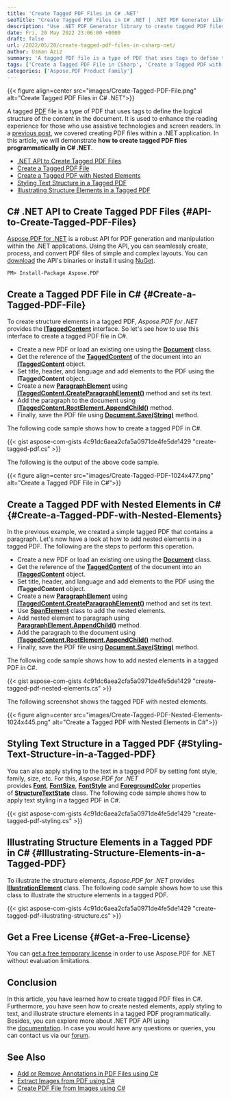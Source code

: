 ```yaml
---
title: 'Create Tagged PDF Files in C# .NET'
seoTitle: "Create Tagged PDF Files in C# .NET | .NET PDF Generator Library"
description: "Use .NET PDF Generator library to create tagged PDF files in C#. Create nested elements, apply styling, and illustrate structure elements in tagged PDF."
date: Fri, 20 May 2022 23:06:00 +0000
draft: false
url: /2022/05/20/create-tagged-pdf-files-in-csharp-net/
author: Usman Aziz
summary: 'A tagged PDF file is a type of PDF that uses tags to define the logical structure of the content in the document. It is used to enhance the reading experience for those who use assistive technologies and screen readers. In a [previous post][1], we covered creating PDF files within a .NET application. In this article, we will demonstrate **how to create tagged PDF files programmatically in C# .NET**.'
tags: ['Create a Tagged PDF File in CSharp', 'Create a Tagged PDF with Nested Elements Csharp', 'DotNet API to Create Tagged PDF Files', 'DotNet PDF Generator API']
categories: ['Aspose.PDF Product Family']
---
```




{{< figure align=center src="images/Create-Tagged-PDF-File.png" alt="Create Tagged PDF Files in C# .NET">}}


A tagged [PDF][2] file is a type of PDF that uses tags to define the logical structure of the content in the document. It is used to enhance the reading experience for those who use assistive technologies and screen readers. In a [previous post][3], we covered creating PDF files within a .NET application. In this article, we will demonstrate **how to create tagged PDF files programmatically in C# .NET**.

*   [.NET API to Create Tagged PDF Files][4]
*   [Create a Tagged PDF File][5]
*   [Create a Tagged PDF with Nested Elements][6]
*   [Styling Text Structure in a Tagged PDF][7]
*   [Illustrating Structure Elements in a Tagged PDF][8]

## C# .NET API to Create Tagged PDF Files {#API-to-Create-Tagged-PDF-Files}

[Aspose.PDF for .NET][9] is a robust API for PDF generation and manipulation within the .NET applications. Using the API, you can seamlessly create, process, and convert PDF files of simple and complex layouts. You can [download][10] the API's binaries or install it using [NuGet][11].

```
PM> Install-Package Aspose.PDF
```

## Create a Tagged PDF File in C# {#Create-a-Tagged-PDF-File}

To create structure elements in a tagged PDF, _Aspose.PDF for .NET_ provides the ****[ITaggedContent][12]**** interface. So let's see how to use this interface to create a tagged PDF file in C#.

*   Create a new PDF or load an existing one using the ******[Document][13]****** class.
*   Get the reference of the **[TaggedContent][14]** of the document into an **[ITaggedContent][15]** object.
*   Set title, header, and language and add elements to the PDF using the **ITaggedContent** object.
*   Create a new ****[ParagraphElement][16]**** using [**ITaggedContent.CreateParagraphElement()**][17] method and set its text.
*   Add the paragraph to the document using **[ITaggedContent.RootElement.AppendChild()][18]** method.
*   Finally, save the PDF file using ******[Document.Save(String)][19]****** method.

The following code sample shows how to create a tagged PDF in C#.

{{< gist aspose-com-gists 4c91dc6aea2cfa5a0971de4fe5de1429 "create-tagged-pdf.cs" >}}

The following is the output of the above code sample.



{{< figure align=center src="images/Create-Tagged-PDF-1024x477.png" alt="Create a Tagged PDF File in C#">}}


## Create a Tagged PDF with Nested Elements in C# {#Create-a-Tagged-PDF-with-Nested-Elements}

In the previous example, we created a simple tagged PDF that contains a paragraph. Let's now have a look at how to add nested elements in a tagged PDF. The following are the steps to perform this operation.

*   Create a new PDF or load an existing one using the **[Document][20]** class.
*   Get the reference of the **[TaggedContent][21]** of the document into an **[ITaggedContent][22]** object.
*   Set title, header, and language and add elements to the PDF using the **ITaggedContent** object.
*   Create a new **[ParagraphElement][23]** using [**ITaggedContent.CreateParagraphElement()**][24] method and set its text.
*   Use **[SpanElement][25]** class to add the nested elements.
*   Add nested element to paragraph using **[ParagraphElement.AppendChild()][26]** method.
*   Add the paragraph to the document using **[ITaggedContent.RootElement.AppendChild()][27]** method.
*   Finally, save the PDF file using **[Document.Save(String)][28]** method.

The following code sample shows how to add nested elements in a tagged PDF in C#.

{{< gist aspose-com-gists 4c91dc6aea2cfa5a0971de4fe5de1429 "create-tagged-pdf-nested-elements.cs" >}}

The following screenshot shows the tagged PDF with nested elements.



{{< figure align=center src="images/Create-Tagged-PDF-Nested-Elements-1024x445.png" alt="Create a Tagged PDF with Nested Elements in C#">}}


## Styling Text Structure in a Tagged PDF {#Styling-Text-Structure-in-a-Tagged-PDF}

You can also apply styling to the text in a tagged PDF by setting font style, family, size, etc. For this, _Aspose.PDF for .NET_ provides [**Font**][29], [**FontSize**][30], [**FontStyle**][31] and [**ForegroundColor**][32] properties of [**StructureTextState**][33] class. The following code sample shows how to apply text styling in a tagged PDF in C#.

{{< gist aspose-com-gists 4c91dc6aea2cfa5a0971de4fe5de1429 "create-tagged-pdf-styling.cs" >}}

## Illustrating Structure Elements in a Tagged PDF in C# {#Illustrating-Structure-Elements-in-a-Tagged-PDF}

To illustrate the structure elements, _Aspose.PDF for .NET_ provides **[IllustrationElement][34]** class. The following code sample shows how to use this class to illustrate the structure elements in a tagged PDF.

{{< gist aspose-com-gists 4c91dc6aea2cfa5a0971de4fe5de1429 "create-tagged-pdf-illustrating-structure.cs" >}}

## Get a Free License {#Get-a-Free-License}

You can [get a free temporary license][35] in order to use Aspose.PDF for .NET without evaluation limitations.

## Conclusion

In this article, you have learned how to create tagged PDF files in C#. Furthermore, you have seen how to create nested elements, apply styling to text, and illustrate structure elements in a tagged PDF programmatically. Besides, you can explore more about .NET PDF API using the [documentation][36]. In case you would have any questions or queries, you can contact us via our [forum][37].

## See Also

*   [Add or Remove Annotations in PDF Files using C#][38]
*   [Extract Images from PDF using C#][39]
*   [Create PDF File from Images using C#][40]




[1]: https://blog.aspose.com/2020/12/02/create-pdf-files-using-csharp/
[2]: https://docs.fileformat.com/pdf/
[3]: https://blog.aspose.com/2020/12/02/create-pdf-files-using-csharp/
[4]: #API-to-Create-Tagged-PDF-Files
[5]: #Create-a-Tagged-PDF-File
[6]: #Create-a-Tagged-PDF-with-Nested-Elements
[7]: #Styling-Text-Structure-in-a-Tagged-PDF
[8]: #Illustrating-Structure-Elements-in-a-Tagged-PDF
[9]: https://products.aspose.com/pdf/net/
[10]: https://downloads.aspose.com/pdf/net/
[11]: http://nuget.org/packages/Aspose.PDF
[12]: https://apireference.aspose.com/pdf/net/aspose.pdf.tagged/itaggedcontent
[13]: https://apireference.aspose.com/pdf/net/aspose.pdf/document
[14]: https://apireference.aspose.com/pdf/net/aspose.pdf/document/properties/taggedcontent
[15]: https://apireference.aspose.com/pdf/net/aspose.pdf.tagged/itaggedcontent
[16]: https://apireference.aspose.com/pdf/net/aspose.pdf.logicalstructure/paragraphelement
[17]: https://apireference.aspose.com/pdf/net/aspose.pdf.tagged/itaggedcontent/methods/createparagraphelement
[18]: https://apireference.aspose.com/pdf/net/aspose.pdf.logicalstructure/element/methods/appendchild
[19]: https://apireference.aspose.com/pdf/net/aspose.pdf.document/save/methods/5
[20]: https://apireference.aspose.com/pdf/net/aspose.pdf/document
[21]: https://apireference.aspose.com/pdf/net/aspose.pdf/document/properties/taggedcontent
[22]: https://apireference.aspose.com/pdf/net/aspose.pdf.tagged/itaggedcontent
[23]: https://apireference.aspose.com/pdf/net/aspose.pdf.logicalstructure/paragraphelement
[24]: https://apireference.aspose.com/pdf/net/aspose.pdf.tagged/itaggedcontent/methods/createparagraphelement
[25]: https://apireference.aspose.com/pdf/net/aspose.pdf.logicalstructure/spanelement
[26]: https://apireference.aspose.com/pdf/net/aspose.pdf.logicalstructure/element/methods/appendchild
[27]: https://apireference.aspose.com/pdf/net/aspose.pdf.logicalstructure/element/methods/appendchild
[28]: https://apireference.aspose.com/pdf/net/aspose.pdf.document/save/methods/5
[29]: https://apireference.aspose.com/pdf/net/aspose.pdf.logicalstructure/structuretextstate/properties/font
[30]: https://apireference.aspose.com/pdf/net/aspose.pdf.logicalstructure/structuretextstate/properties/fontsize
[31]: https://apireference.aspose.com/pdf/net/aspose.pdf.logicalstructure/structuretextstate/properties/fontstyle
[32]: https://apireference.aspose.com/pdf/net/aspose.pdf.logicalstructure/structuretextstate/properties/foregroundcolor
[33]: https://apireference.aspose.com/pdf/net/aspose.pdf.logicalstructure/structuretextstate
[34]: https://apireference.aspose.com/pdf/net/aspose.pdf.logicalstructure/illustrationelement
[35]: https://purchase.aspose.com/temporary-license
[36]: https://docs.aspose.com/pdf/net/
[37]: https://forum.aspose.com/
[38]: https://blog.aspose.com/2021/01/04/add-or-remove-annotations-in-pdf-using-csharp/
[39]: https://blog.aspose.com/2021/06/15/extract-images-from-pdf-in-csharp/
[40]: https://blog.aspose.com/2021/04/20/create-pdf-from-images-using-csharp/




